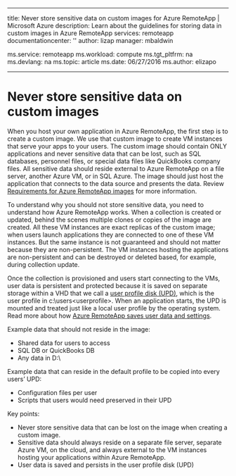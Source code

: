 
---
title: Never store sensitive data on custom images for Azure RemoteApp | Microsoft Azure
description: Learn about the guidelines for storing data in custom images in Azure RemoteApp
services: remoteapp
documentationcenter: ''
author: lizap
manager: mbaldwin

ms.service: remoteapp
ms.workload: compute
ms.tgt_pltfrm: na
ms.devlang: na
ms.topic: article
ms.date: 06/27/2016
ms.author: elizapo

---
# Never store sensitive data on custom images
When you host your own application in Azure RemoteApp, the first step is to create a custom image. We use that custom image to create VM instances that serve your apps to your users. The custom image should contain ONLY applications and never sensitive data that can be lost, such as SQL databases, personnel files, or special data files like QuickBooks company files. All sensitive data should reside external to Azure RemoteApp on a file server, another Azure VM, or in SQL Azure. The image should just host the application that connects to the data source and presents the data. Review [Requirements for Azure RemoteApp images](remoteapp-imagereqs.md) for more information. 

To understand why you should not store sensitive data, you need to understand how Azure RemoteApp works. When a collection is created or updated, behind the scenes multiple clones or copies of the image are created. All these VM instances are exact replicas of the custom image; when users launch applications they are connected to one of these VM instances. But the same instance is not guaranteed and should not matter because they are non-persistent. The VM instances hosting the applications are non-persistent and can be destroyed or deleted based, for example, during collection update. 

Once the collection is provisioned and users start connecting to the VMs, user data is persistent and protected because it is saved on separate storage within a VHD that we call a [user profile disk (UPD)](remoteapp-upd.md), which is the user profile in c:\users\<userprofile>. When an application starts, the UPD is mounted and treated just like a local user profile by the operating system. Read more about how [Azure RemoteApp saves user data and settings](remoteapp-upd.md).

Example data that should not reside in the image:

* Shared data for users to access
* SQL DB or QuickBooks DB
* Any data in D:\

Example data that can reside in the default profile to be copied into every users’ UPD:

* Configuration files per user
* Scripts that users would need preserved in their UPD

Key points:

* Never store sensitive data that can be lost on the image when creating a custom image.
* Sensitive data should always reside on a separate file server, separate Azure VM, on the cloud, and always external to the VM instances hosting your applications within Azure RemoteApp. 
* User data is saved and persists in the user profile disk (UPD)

